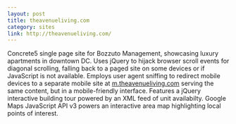 ```yaml
---
layout: post
title: theavenueliving.com
category: sites
link: http://theavenueliving.com/
---
```


Concrete5 single page site for Bozzuto Management, showcasing luxury apartments in downtown DC. Uses jQuery to hijack browser scroll events for diagonal scrolling, falling back to a paged site on some devices or if JavaScript is not available. Employs user agent sniffing to redirect mobile devices to a separate mobile site at [m.theavenueliving.com](http://m.theavenueliving.com/) serving the same content, but in a mobile-friendly interface. Features a jQuery interactive building tour powered by an XML feed of unit availabilty. Google Maps JavaScript API v3 powers an interactive area map highlighting local points of interest.
